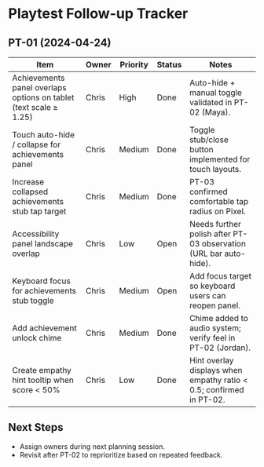 # Playtest Follow-up Tracker

## PT-01 (2024-04-24)
| Item | Owner | Priority | Status | Notes |
|------|-------|----------|--------|-------|
| Achievements panel overlaps options on tablet (text scale ≥ 1.25) | Chris | High | Done | Auto-hide + manual toggle validated in PT-02 (Maya). |
| Touch auto-hide / collapse for achievements panel | Chris | Medium | Done | Toggle stub/close button implemented for touch layouts. |
| Increase collapsed achievements stub tap target | Chris | Medium | Done | PT-03 confirmed comfortable tap radius on Pixel. |
| Accessibility panel landscape overlap | Chris | Low | Open | Needs further polish after PT-03 observation (URL bar auto-hide). |
| Keyboard focus for achievements stub toggle | Chris | Medium | Open | Add focus target so keyboard users can reopen panel. |
| Add achievement unlock chime | Chris | Medium | Done | Chime added to audio system; verify feel in PT-02 (Jordan). |
| Create empathy hint tooltip when score < 50% | Chris | Low | Done | Hint overlay displays when empathy ratio < 0.5; confirmed in PT-02. |

## Next Steps
- Assign owners during next planning session.
- Revisit after PT-02 to reprioritize based on repeated feedback.
